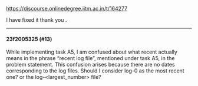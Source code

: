 https://discourse.onlinedegree.iitm.ac.in/t/164277

I have fixed it thank you .</p><hr>

<h4>23f2005325 (#13)</h4>
<p>While implementing task A5, I am confused about what recent actually means in the phrase “recent log file”, mentioned under task A5, in the problem statement. This confusion arises because there are no dates corresponding to the log files. Should I consider log-0 as the most recent one? or the log-&lt;largest_number&gt; file?
